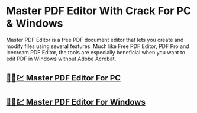 # Master PDF Editor With Crack For PC & Windows



Master PDF Editor is a free PDF document editor that lets you create and modify files using several features. Much like Free PDF Editor, PDF Pro and Icecream PDF Editor, the tools are especially beneficial when you want to edit PDF in Windows without Adobe Acrobat.




## [🚀🎉💹 Master PDF Editor For PC](https://tinyurl.com/yxwwa9k8)
## [🚀🎉💹 Master PDF Editor For Windows](https://tinyurl.com/yxwwa9k8)
